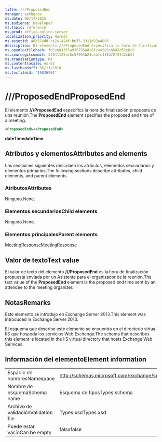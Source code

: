 ```yaml
---
title: ///ProposedEnd
manager: sethgros
ms.date: 09/17/2015
ms.audience: Developer
ms.topic: reference
ms.prod: office-online-server
localization_priority: Normal
ms.assetid: a8b574dd-ce26-424f-b0f5-3311d93a4806
description: El elemento ///ProposedEnd especifica la hora de finalización propuesta de una reunión.
ms.openlocfilehash: fd2a6813f3a936785adc8fcea289cb547d52c8c0
ms.sourcegitcommit: 34041125dc8c5f993b21cebfc4f8b72f0fd2cb6f
ms.translationtype: MT
ms.contentlocale: es-ES
ms.lasthandoff: 06/11/2018
ms.locfileid: "19836901"
---
```

# <a name="proposedend"></a><span data-ttu-id="82c2a-103">///ProposedEnd</span><span class="sxs-lookup"><span data-stu-id="82c2a-103">ProposedEnd</span></span>

<span data-ttu-id="82c2a-104">El elemento **///ProposedEnd** especifica la hora de finalización propuesta de una reunión.</span><span class="sxs-lookup"><span data-stu-id="82c2a-104">The **ProposedEnd** element specifies the proposed end time of a meeting.</span></span> 
  
```XML
<ProposedEnd></ProposedEnd>
```

 <span data-ttu-id="82c2a-105">**dateTime**</span><span class="sxs-lookup"><span data-stu-id="82c2a-105">**dateTime**</span></span>
## <a name="attributes-and-elements"></a><span data-ttu-id="82c2a-106">Atributos y elementos</span><span class="sxs-lookup"><span data-stu-id="82c2a-106">Attributes and elements</span></span>

<span data-ttu-id="82c2a-107">Las secciones siguientes describen los atributos, elementos secundarios y elementos primarios.</span><span class="sxs-lookup"><span data-stu-id="82c2a-107">The following sections describe attributes, child elements, and parent elements.</span></span>
  
### <a name="attributes"></a><span data-ttu-id="82c2a-108">Atributos</span><span class="sxs-lookup"><span data-stu-id="82c2a-108">Attributes</span></span>

<span data-ttu-id="82c2a-109">Ninguno.</span><span class="sxs-lookup"><span data-stu-id="82c2a-109">None.</span></span>
  
### <a name="child-elements"></a><span data-ttu-id="82c2a-110">Elementos secundarios</span><span class="sxs-lookup"><span data-stu-id="82c2a-110">Child elements</span></span>

<span data-ttu-id="82c2a-111">Ninguno.</span><span class="sxs-lookup"><span data-stu-id="82c2a-111">None.</span></span>
  
### <a name="parent-elements"></a><span data-ttu-id="82c2a-112">Elementos principales</span><span class="sxs-lookup"><span data-stu-id="82c2a-112">Parent elements</span></span>

[<span data-ttu-id="82c2a-113">MeetingResponse</span><span class="sxs-lookup"><span data-stu-id="82c2a-113">MeetingResponse</span></span>](meetingresponse.md)
  
## <a name="text-value"></a><span data-ttu-id="82c2a-114">Valor de texto</span><span class="sxs-lookup"><span data-stu-id="82c2a-114">Text value</span></span>

<span data-ttu-id="82c2a-115">El valor de texto del elemento **///ProposedEnd** es la hora de finalización propuesta enviada por un Asistente para el organizador de la reunión.</span><span class="sxs-lookup"><span data-stu-id="82c2a-115">The text value of the **ProposedEnd** element is the proposed end time sent by an attendee to the meeting organizer.</span></span> 
  
## <a name="remarks"></a><span data-ttu-id="82c2a-116">Notas</span><span class="sxs-lookup"><span data-stu-id="82c2a-116">Remarks</span></span>

<span data-ttu-id="82c2a-117">Este elemento se introdujo en Exchange Server 2013.</span><span class="sxs-lookup"><span data-stu-id="82c2a-117">This element was introduced in Exchange Server 2013.</span></span>
  
<span data-ttu-id="82c2a-118">El esquema que describe este elemento se encuentra en el directorio virtual IIS que hospeda los servicios Web Exchange.</span><span class="sxs-lookup"><span data-stu-id="82c2a-118">The schema that describes this element is located in the IIS virtual directory that hosts Exchange Web Services.</span></span>
  
## <a name="element-information"></a><span data-ttu-id="82c2a-119">Información del elemento</span><span class="sxs-lookup"><span data-stu-id="82c2a-119">Element information</span></span>

|||
|:-----|:-----|
|<span data-ttu-id="82c2a-120">Espacio de nombres</span><span class="sxs-lookup"><span data-stu-id="82c2a-120">Namespace</span></span>  <br/> |http://schemas.microsoft.com/exchange/services/2006/types  <br/> |
|<span data-ttu-id="82c2a-121">Nombre de esquema</span><span class="sxs-lookup"><span data-stu-id="82c2a-121">Schema name</span></span>  <br/> |<span data-ttu-id="82c2a-122">Esquema de tipos</span><span class="sxs-lookup"><span data-stu-id="82c2a-122">Types schema</span></span>  <br/> |
|<span data-ttu-id="82c2a-123">Archivo de validación</span><span class="sxs-lookup"><span data-stu-id="82c2a-123">Validation file</span></span>  <br/> |<span data-ttu-id="82c2a-124">Types.xsd</span><span class="sxs-lookup"><span data-stu-id="82c2a-124">Types.xsd</span></span>  <br/> |
|<span data-ttu-id="82c2a-125">Puede estar vacío</span><span class="sxs-lookup"><span data-stu-id="82c2a-125">Can be empty</span></span>  <br/> |<span data-ttu-id="82c2a-126">falso</span><span class="sxs-lookup"><span data-stu-id="82c2a-126">false</span></span>  <br/> |
   

